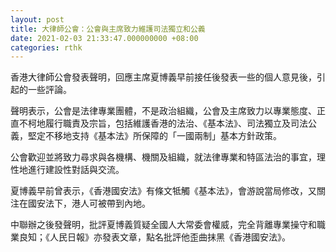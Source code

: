 ```yaml
---
layout: post
title: 大律師公會：公會與主席致力維護司法獨立和公義
date: 2021-02-03 21:33:47.000000000 +08:00
categories: rthk
---
```


香港大律師公會發表聲明，回應主席夏博義早前接任後發表一些的個人意見後，引起的一些評論。

聲明表示，公會是法律專業團體，不是政治組織，公會及主席致力以專業態度、正直不柯地履行職責及宗旨，包括維護香港的法治、《基本法》、司法獨立及司法公義，堅定不移地支持《基本法》所保障的「一國兩制」基本方針政策。

公會歡迎並將致力尋求與各機構、機關及組織，就法律專業和特區法治的事宜，理性地進行建設性對話與交流。   

夏博義早前曾表示，《香港國安法》有條文牴觸《基本法》，會游說當局修改，又關注在國安法下，港人可被帶到內地。 

中聯辦之後發聲明，批評夏博義質疑全國人大常委會權威，完全背離專業操守和職業良知；《人民日報》亦發表文章，點名批評他歪曲抹黑《香港國安法》。
